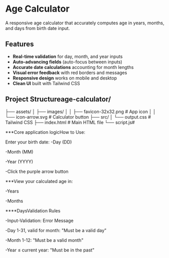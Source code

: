 # Age Calculator

A responsive age calculator that accurately computes age in years, months, and days from birth date input.

## Features

- **Real-time validation** for day, month, and year inputs
- **Auto-advancing fields** (auto-focus between inputs)
- **Accurate date calculations** accounting for month lengths
- **Visual error feedback** with red borders and messages
- **Responsive design** works on mobile and desktop
- **Clean UI** built with Tailwind CSS

## Project Structureage-calculator/
├── assets/
│ ├── images/
│ │ ├── favicon-32x32.png # App icon
│ │ └── icon-arrow.svg # Calculator button
├── src/
│ └── output.css # Tailwind CSS
├── index.html # Main HTML file
└── script.js#

***Core application logicHow to Use:

Enter your birth date:
-Day (DD)

-Month (MM)

-Year (YYYY)

-Click the purple arrow button

***View your calculated age in:

-Years

-Months

****DaysValidation Rules

-Input-Validation: Error Message

-Day 1-31, valid for month: "Must be a valid day"

-Month 1-12: "Must be a valid month"

-Year ≤ current year: "Must be in the past"